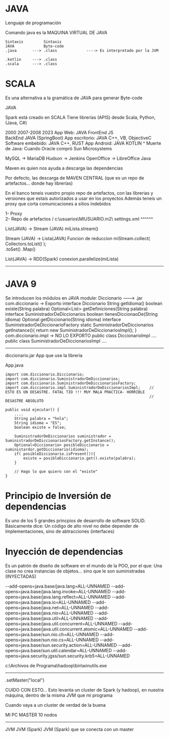# JAVA

Lenguaje de programación

Comando java es la MAQUINA VIRTUAL DE JAVA

    Sintaxis         Sintaxis
    JAVA             Byte-code
    .java       ---> .class             ----> Es interpretado por la JVM
    
    .kotlin     ---> .class  
    .scala      ---> .class

# SCALA

Es una alternativa a la gramática de JAVA para generar Byte-code



JAVA


Spark está creado en SCALA
Tiene librerías (APIS) desde Scala, Python, (Java, C#)

2000                      2007-2008                          2023
App Web: JAVA
                                                            FrontEnd    JS        
                                                            BackEnd     JAVA (SpringBoot)
App escritorio: JAVA                                        C++, VB, ObjectiveC
Software embebido: JAVA                                     C++, RUST 
App Android: JAVA                                           KOTLIN
                            ^
                            Muerte de Java: Cuando Oracle compró Sun Microsystems

MySQL       ->      MariaDB
Hudson      ->      Jenkins
OpenOffice  ->      LibreOffice
Java


Maven es quien nos ayuda a descarga las dependencias

Por defecto, las descarga de MAVEN CENTRAL (que es un repo de artefactos... donde hay librerías)

En el banco teneis vuestro propio repo de artefactos, con las librerias y versiones que estais autorizados a usar en los proyectos
Además teneis un proxy que corta comunicaciones a sitios indebidos

1-  Proxy                   \
2-  Repo de artefactos      / c:\usuarios\MIUSUARIO\.m2\ settings.xml
                                                            ^^^^^^


List(JAVA) -> Stream (JAVA)
    miLista.stream()

Stream (JAVA) -> Lista(JAVA)        Funcion de reduccion
    miStream.collect( Collectors.toList() );       
                                .toSet()
                                .Map()

List(JAVA) -> RDD(Spark)
    conexion.parallelize(miLista)


---
# JAVA 9

Se introducen los módulos en JAVA
module: Diccionario ---> .jar
    com.diccionario -> Exporto
                interface Diccionario
                            String getIdioma()
                            boolean existe(String palabra)
                            Optional<List<String>> getDefiniciones(String palabra)
                interface SuministradorDeDiccionarios
                            boolean tienesDiccionaoDe(String idioma)
                            Optional<Diccionario> getDiccionario(String idioma)
                interface SuministradorDeDiccionarioFactory
                            static SuministradorDeDiccionarios getInstance(){
                                return new SuministradorDeDiccionariosImpl();
                            }
    com.diccionario.impl    -> NO LO EXPORTO
                    public class DiccionarioImpl
                            ....
                    public class SuministradorDeDiccionariosImpl
                            ....

-----

diccionario.jar
App que use la libreria

App.java

    import com.diccionario.Diccionario;
    import com.diccionario.SuministradorDeDiccionarios;
    import com.diccionario.SuministradorDeDiccionariosFactory;
    import com.diccionario.impl.SuministradorDeDiccionariosImpl;    // ESTO ES UN DESASTRE. FATAL TIO !!! MUY MALA PRACTICA- HORRIBLE
                                                                    // DESASTRE ABSOLUTO

    public void ejecutar() {
        ....
        String palabra = "hola";
        String idioma = "ES";
        boolean existe = false;

        SuministradorDeDiccionarios suministrador = SuministradorDeDiccionariosFactory.getInstance();
        Optional<Diccionario> posibleDiccionario = suministardor.getDiccionario(idioma);
        if( posibleDiccionario.isPresent()){
            existe = posibleDiccionario.get().existe(palabra);
        }

        // Hago lo que quiero con el "existe"
    }

# Principio de Inversión de dependencias

Es uno de los 5 grandes princpios de desarrollo de software SOLID.
Básicamente dice: 
    Un código de alto nivel no debe depender de Implementaciones, sino de abtracciones (interfaces)

# Inyección de dependencias

Es un patrón de diseño de software en el mundo de la POO, por el que:
Una clase no crea instancias de objetos... sino que le son suministradas (INYECTADAS)


--add-opens=java.base/java.lang=ALL-UNNAMED 
--add-opens=java.base/java.lang.invoke=ALL-UNNAMED 
--add-opens=java.base/java.lang.reflect=ALL-UNNAMED 
--add-opens=java.base/java.io=ALL-UNNAMED 
--add-opens=java.base/java.net=ALL-UNNAMED 
--add-opens=java.base/java.nio=ALL-UNNAMED 
--add-opens=java.base/java.util=ALL-UNNAMED 
--add-opens=java.base/java.util.concurrent=ALL-UNNAMED 
--add-opens=java.base/java.util.concurrent.atomic=ALL-UNNAMED 
--add-opens=java.base/sun.nio.ch=ALL-UNNAMED 
--add-opens=java.base/sun.nio.cs=ALL-UNNAMED 
--add-opens=java.base/sun.security.action=ALL-UNNAMED 
--add-opens=java.base/sun.util.calendar=ALL-UNNAMED 
--add-opens=java.security.jgss/sun.security.krb5=ALL-UNNAMED

c:\Archivos de Programa\hadoop\bin\winutils.exe

----
.setMaster("local")

CUIDO CON ESTO...
Esto levanta un cluster de Spark (y hadoop), en nuestra máquina, dentro de la misma JVM que mi programa

Cuando vaya a un cluster de verdad de la buena

MI PC                                                       MASTER                          10 nodos
------                                                      ------                          --------------
JVM                                                         JVM (Spark)                     JVM (Spark)
que se conecta con un master